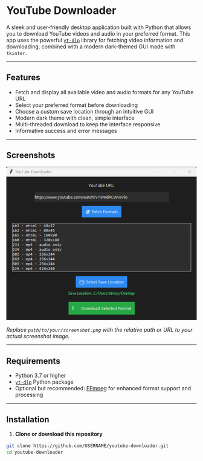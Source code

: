 # YouTube Downloader

A sleek and user-friendly desktop application built with Python that allows you to download YouTube videos and audio in your preferred format. This app uses the powerful [`yt-dlp`](https://github.com/yt-dlp/yt-dlp) library for fetching video information and downloading, combined with a modern dark-themed GUI made with `tkinter`.

---

## Features

- Fetch and display all available video and audio formats for any YouTube URL  
- Select your preferred format before downloading  
- Choose a custom save location through an intuitive GUI  
- Modern dark theme with clean, simple interface  
- Multi-threaded download to keep the interface responsive  
- Informative success and error messages  

---

## Screenshots

![YouTube Downloader Screenshot](images/ytdownloadimage.png)

*Replace `path/to/your/screenshot.png` with the relative path or URL to your actual screenshot image.*

---

## Requirements

- Python 3.7 or higher  
- [`yt-dlp`](https://pypi.org/project/yt-dlp/) Python package  
- Optional but recommended: [FFmpeg](https://ffmpeg.org/) for enhanced format support and processing  

---

## Installation

1. **Clone or download this repository**

```bash
git clone https://github.com/USERNAME/youtube-downloader.git
cd youtube-downloader

